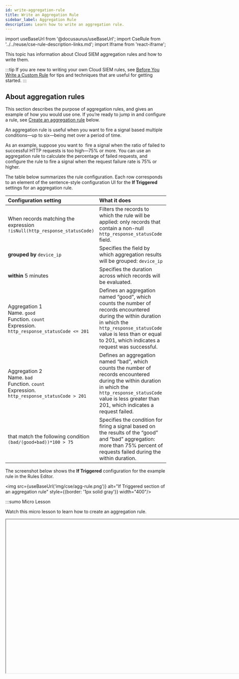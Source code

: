```yaml
---
id: write-aggregation-rule
title: Write an Aggregation Rule
sidebar_label: Aggregation Rule
description: Learn how to write an aggregation rule.
---
```


import useBaseUrl from '@docusaurus/useBaseUrl';
import CseRule from '../../reuse/cse-rule-description-links.md';
import Iframe from 'react-iframe';

This topic has information about Cloud SIEM aggregation rules and how to write them.

:::tip
If you are new to writing your own Cloud SIEM rules, see [Before You Write a Custom Rule](/docs/cse/rules/before-writing-custom-rule) for tips and techniques that are useful for getting started.
:::

## About aggregation rules

This section describes the purpose of aggregation rules, and gives an example of how you would use one. If you’re ready to jump in and configure a rule, see [Create an aggregation rule](#create-an-aggregation-rule) below.

An aggregation rule is useful when you want to fire a signal based multiple conditions—up to six—being met over a period of time. 

As an example, suppose you want to  fire a signal when the ratio of failed to successful HTTP requests is too high—75% or more. You can use an aggregation rule to calculate the percentage of failed requests, and configure the rule to fire a signal when the request failure rate is 75% or higher.

The table below summarizes the rule configuration. Each row corresponds to an element of the sentence-style configuration UI for the **If Triggered** settings for an aggregation rule.

| Configuration setting | What it does |
|:--|:--|
| When records matching the expression<br/>`!isNull(http_response_statusCode)` | Filters the records to which the rule will be applied: only records that contain a non-null `http_response_statusCode` field. |
| **grouped by** `device_ip` | Specifies the field by which aggregation results will be grouped: `device_ip` |
| **within** 5 minutes | Specifies the duration across which records will be evaluated. |
| Aggregation 1<br/>Name. `good`<br/>Function. `count`<br/>Expression. `http_response_statusCode <= 201` | Defines an aggregation named “good”, which counts the number of records encountered during the within duration in which the `http_response_statusCode` value is less than or equal to 201, which indicates a request was successful. |
| Aggregation 2<br/>Name. `bad`<br/> Function. `count`<br/>Expression. `http_response_statusCode > 201` | Defines an aggregation named “bad”, which counts the number of records encountered during the within duration in which the `http_response_statusCode` value is less greater than 201, which indicates a request failed. |
| that match the following condition<br/>`(bad/(good+bad))*100 > 75` | Specifies the condition for firing a signal based on the results of the “good” and “bad” aggregation: more than 75% percent of requests failed during the within duration. |

The screenshot below shows the **If Triggered** configuration for the example rule in the Rules Editor. 

<img src={useBaseUrl('img/cse/agg-rule.png')} alt="If Triggered section of an aggregation rule" style={{border: '1px solid gray'}} width="400"/>

:::sumo Micro Lesson

Watch this micro lesson to learn how to create an aggregation rule.

<Iframe url="https://fast.wistia.net/embed/iframe/oxlwsxd0b7?web_component=true&seo=true&videoFoam=false"
  width="854px"
  height="480px"
  title="Micro Lesson: Create an Aggregation Rule in Cloud SIEM Video"
  id="wistiaVideo"
  className="video-container"
  display="initial"
  position="relative"
  allow="autoplay; fullscreen"
  allowfullscreen
/>

:::

## Create an aggregation rule

1. [**New UI**](/docs/get-started/sumo-logic-ui). In the main Sumo Logic menu, select **Cloud SIEM > Rules**. You can also click the **Go To...** menu at the top of the screen and select **Rules**. <br/>[**Classic UI**](/docs/get-started/sumo-logic-ui-classic). In the top menu select **Content > Rules**. 
1. On the **Create a Rule** page, click **Create** in the **Aggregation** card.
1. In the rules editor:
   1. **Name**. At the top of the Rules Editor, enter a name for the rule. Signals fired by the rule will have the same name as the rule.
   1. **Enabled**. By default the rule will be enabled. It's good practice to use the slider to disable the rule so that it won’t be applied to incoming records until you’ve tested it.  <br/><img src={useBaseUrl('img/cse/aggregation-rule.png')} alt="Aggregation rule dialog" style={{border: '1px solid gray'}} width="600"/>

### Configure “If Triggered” settings

On the left side of the Rules Editor, in the **If Triggered** section, you configure a filter that determines the records to which the rule will be applied, and the conditions under which you want the rule to fire a signal. 
1. **When Records matching the expression**. Enter one or more boolean expressions to filter the records you want to apply the rule to. For example: `!isNull(http_response_statusCode)`
1. Click **Test Rule Expression** to test it against existing records in Cloud SIEM. The **If Triggered** section expands, and Cloud SIEM searches for records that match the rule expression. If there are no matching records, you'll see a **There aren't any matches for the expression** message. If no matches were returned, try changing the time range.
1. **grouped by**. Specify the record field or fields by which aggregation results will be grouped. Note that when you define the **On Entity** field for the rule (in [Configure “Then Create a Signal” settings](#configure-then-create-a-signal-settings) below), the field you choose will automatically appear here. If you want to aggregate on other fields, you can select them from the selector list.
1. **within...**. Select the length of time across which the rule is applied. The options range from 5 minutes to 5 days.
1. **have aggregations**. To define an aggregation:
   1. **Name**. Give the aggregation a brief, meaningful name. You’ll reference the aggregation by its name in the trigger condition for the rule.
   1. **Function**. Select an aggregation function: `avg`, `count`, `count_distinct`, `first`, `last`, `max`, `min`, or `sum`.
   1. **Expression**. Enter an expression to filter the records to be aggregated. For example, the following expression results in the aggregation being applied to record whose `http_response_statusCode` field is greater than 201:<br/>
   `http_response_statusCode > 201`
   :::note
    The expression you enter should make sense with the aggregation function you chose. Specifically, if your aggregation function is `count` or `count_distinct`, your expression should return countable results, like the example above. However, if you use another aggregation function — `avg`, `first`, `last`, `max`, `min`, or `sum` — your expression should be a field name, for example: `bytes` or `if(!isEmpty(bytes), bytes, bits)`, and the function will be applied to the value of that field.
   :::
   1. To define another aggregation, click **Add Aggregation** and repeat the previous three steps.
1. **that match the following condition**. Enter one or more boolean expressions, based on the results of the configured aggregations, which when true will cause the rule to fire a signal. For example, given the following expression, a rule will fire a signal when the sum of `Aggregation-1` and `Aggregation-2` is greater than 1.  `Aggregation-1 + Aggregation-2 > 1`
1. Select **Add Tuning Expression** if you want to add a [rule tuning expression](/docs/cse/rules/rule-tuning-expressions) to the rule.
    :::note
    If you use **Test Rule Expression** on a rule that has one or more rule tuning expressions, you can test it without the tuning expressions, or with selected tuning expressions.
    :::

### Configure “Then Create a Signal” settings

On the right side of the Rules Editor, in the **Then Create a Signal** section, you configure details of the signals that your rule will fire. 

1. Click **Show Advanced** if you want the rule to [override global signal suppression](/docs/cse/records-signals-entities-insights/about-signal-suppression/#override-global-signal-suppression).
1. **On Entity**. Use the pull-down list to select one or more entity fields, for example, an IP address, MAC address, hostname, and so on. When the rule is triggered, it will fire a signal on each of the entity fields you select.  
1. **using the name**. Enter the name of the rule, which can be used to name the signal generated.  
1. **with the summary**. Enter a brief summary describing what causes the Rule to create a signal.
1. **with the description**. Enter a description for the signal. The signal description should be a good indication of what the rule looks for.
   :::note
   <CseRule/>
   :::
1. **and a severity of**. Severity is an estimate of the criticality of the detected activity, from 1 (lowest) to 10 (highest). There are two ways to specify Severity:
   * **Constant**. Every signal that the rule fires will have the same severity,
   * **Dynamic**. Severity is based on the value of a field in the record.
1. **Configure constant severity**. Choose **Constant**, and select a severity level. Then, proceed to Step 7. <br/><img src={useBaseUrl('img/cse/constant-severity.png')} alt="Constant severity portion of the dialog" style={{border: '1px solid gray'}} width="325"/>
1. **Configure dynamic severity**.
   1. Choose **Dynamic**.
   1. The severity area updates. 
   1. **severity of**. Use the pulldown to select a default severity value.
   1. **for the record field**. Use the down arrows to display a list of fields, and select one.  The dynamic severity will be based on the value of (or existence of) that field in the record that matched the rule expression.
   1. The **Add More Mappings** option appears. <br/><img src={useBaseUrl('img/cse/add-more-mappings.png')} alt="Add More Mappings option" style={{border: '1px solid gray'}} width="450"/>
   1. **Click Add More Mappings**. (Optional) You can define additional mappings if desired. If you don’t, the severity value will be the value of the record field you selected above.
   1. The **if the value is** option appears.<br/><img src={useBaseUrl('img/cse/if-the-value-is.png')} alt="If the Value Is option" style={{border: '1px solid gray'}} width="450"/>
   1. Select one of the following options:
      * **equal to**. The record field’s value must exactly match the string or numeric value you supply. For example "equal to 4" will match "4" and “4.0” but not “4.01”.
      * **less than**. The record field’s value must be less than the numeric value you supply. The match is not inclusive. For example "less than 5" will match “4.9” but not “5”.
      * **greater than**. The record field’s value must be greater than the numeric value you supply. The match is not inclusive. For example "greater than “5" will match “5.1”, but not “5”.
      * **between**. The record field’s value must be between the two numeric values you supply. The match is inclusive. For example, "Between 5 and 10" will match “5”, “7”, or “10”, but not “10.1”.
      * **not in the record**. Will match when the attribute is found in the record. For example, if the selected field is `broirc_value`, and that field is not present in a record, the rule will match. If `broirc_value` exists but is null or empty, the rule will not match.
   1. You can define additional conditions, as desired. To define an additional conditions, repeat the steps above, starting with **Add More Mappings**.
   :::note
   The conditions you define will be processed in the order you define them. Once a match occurs, processing stops–remaining conditions are ignored.
   :::
1. **with tags**. If desired, you can add metadata tags to your rule. Tags are useful for adding context to items like Rules, insights, signals, entities. You can also search for and filter items by tag. Tags you set here will be automatically set on any signals created from this rule, and inherited by any insights generated from those signals.

## Save as prototype 

If you are not sure that your rule is ready for prime time, you can save it as a prototype. A prototype rule generates signals, but those signals won't contribute to insights. (Signals generated by a prototype rule do not increment the rule's **On Entity** entity's Activity Score.) Running the rule as a prototype for a while allows you to determine whether the rule is too noisy and fires too many signals.

To make the rule a prototype, click the box next to **Save this rule as a prototype**. When you are satisfied with the rule's behavior you can uncheck the box.

Click **Submit** to save the rule.

## Duplicate signals?

If you determine that a threshold, chain, or aggregation rule is firing identical signals for the same conditions during the same time interval, there’s a likely explanation. This situation can arise due to how these rule types are processed: they are evaluated differently than match rules, because they support time duration conditions. For example, a threshold rule fires when its rule expression is matched at least a certain number of times during a specified length of time.

To successfully apply a rule across a sliding time window, Cloud SIEM evaluates records across overlapping time spans. Consider a rule that requires three matches across five minutes. With non-overlapping windows, we could detect one match at the end of one time window, and two more in the following time window. This should cause the rule to fire a signal, but would not, because the required five minute span is split between two evaluation windows. Overlapping evaluation windows solves this problem. In some cases though, it can also result in duplicate signals. However, as long as you don’t run the rule as a prototype, duplicate signals will be suppressed, as described in [About Signal Suppression](/docs/cse/records-signals-entities-insights/about-signal-suppression).
